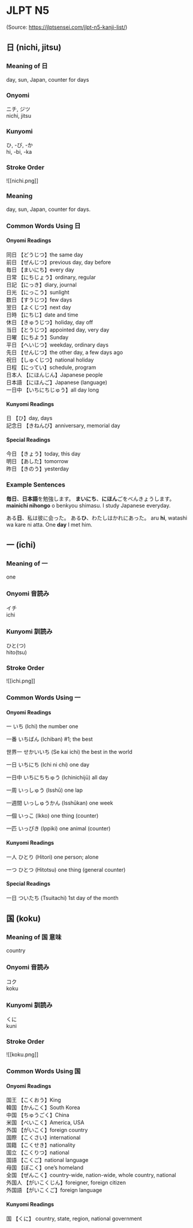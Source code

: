 # JLPT N5
(Source: https://jlptsensei.com/jlpt-n5-kanji-list/)
## 日 (nichi, jitsu)

### Meaning of 日
day, sun, Japan, counter for days
### Onyomi
ニチ, ジツ  
nichi, jitsu
### Kunyomi
ひ, -び, -か  
hi, -bi, -ka
### Stroke Order
![[nichi.png]]
### Meaning
day, sun, Japan, counter for days.
### Common Words Using 日
#### Onyomi Readings  
同日 【どうじつ】the same day  
前日 【ぜんじつ】previous day, day before  
毎日 【まいにち】every day  
日常 【にちじょう】ordinary, regular  
日記 【にっき】diary, journal  
日光 【にっこう】sunlight  
数日 【すうじつ】few days  
翌日 【よくじつ】next day  
日時 【にちじ】date and time  
休日 【きゅうじつ】holiday, day off  
当日 【とうじつ】appointed day, very day  
日曜 【にちよう】Sunday  
平日 【へいじつ】weekday, ordinary days  
先日 【せんじつ】the other day, a few days ago  
祝日 【しゅくじつ】national holiday  
日程 【にってい】schedule, program  
日本人 【にほんじん】Japanese people  
日本語 【にほんご】Japanese (language)  
一日中 【いちにちじゅう】all day long
#### Kunyomi Readings  
日 【ひ】day, days  
記念日 【きねんび】anniversary, memorial day
#### Special Readings  
今日 【きょう】today, this day  
明日 【あした】tomorrow  
昨日 【きのう】yesterday
### Example Sentences
**毎日**、**日本語**を勉強します。
**まいにち**、**にほん**ごをべんきょうします。
**mainichi nihongo** o benkyou shimasu.
I study Japanese everyday.

ある**日**、私は彼に会った。
ある**ひ**、わたしはかれにあった。
aru **hi**, watashi wa kare ni atta.
One **day** I met him.
## 一 (ichi)
### Meaning of 一
one
### Onyomi 音読み
イチ  
ichi
### Kunyomi 訓読み
ひと(つ)  
hito(tsu)
### Stroke Order
![[ichi.png]]
### Common Words Using 一
#### Onyomi Readings  
一 
いち (Ichi)
the number one 

一番 
いちばん (Ichiban)
#1; the best  

世界一 
せかいいち (Se kai ichi)
the best in the world 

一日 
いちにち (Ichi ni chi)
one day  

一日中 
いちにちちゅう (Ichinichijū)
all day  

一周 
いっしゅう (Isshū)
one lap  

一週間 
いっしゅうかん (Isshūkan)
one week  

一個 
いっこ (Ikko)
one thing (counter)  

一匹 
いっぴき (Ippiki)
one animal (counter)
#### Kunyomi Readings  
一人 
ひとり (Hitori)
one person; alone  

一つ 
ひとつ (Hitotsu)
one thing (general counter)
#### Special Readings  
一日 
ついたち (Tsuitachi)
1st day of the month
## 国 (koku)
### Meaning of 国 意味
country
### Onyomi 音読み
コク  
koku
### Kunyomi 訓読み
くに  
kuni
### Stroke Order
![[koku.png]]
### Common Words Using 国
#### Onyomi Readings  
国王 【こくおう】King  
韓国 【かんこく】South Korea  
中国 【ちゅうごく】China  
米国 【べいこく】America, USA  
外国 【がいこく】foreign country  
国際 【こくさい】international  
国籍 【こくせき】nationality  
国立 【こくりつ】national  
国語 【こくご】national language  
母国 【ぼこく】one’s homeland  
全国 【ぜんこく】country-wide, nation-wide, whole country, national  
外国人 【がいこくじん】foreigner, foreign citizen  
外国語 【がいこくご】foreign language
#### Kunyomi Readings  
国 【くに】 country, state, region, national government
